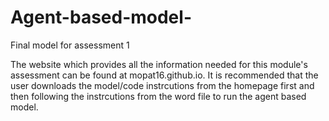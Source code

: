 # Agent-based-model-
Final model for assessment 1 

The website which provides all the information needed for this module's assessment can be found at mopat16.github.io. 
It is recommended that the user downloads the model/code instrcutions from the homepage first and then following the instrcutions from the word file to run the agent based model. 
